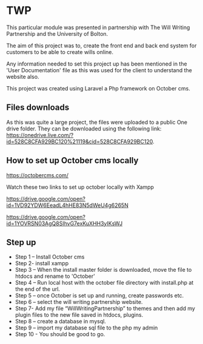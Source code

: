 # TWP

This particular module was presented in partnership with The Will Writing Partnership and the University of Bolton.

The aim of this project was to, create the front end and back end system for customers to be able to create wills online.

Any information needed to set this project up has been mentioned in the 'User Documentation' file as this was used for the client to understand the website also.

This project was created using Laravel a Php framework on October cms.

## Files downloads

As this was quite a large project, the files were uploaded to a public One drive folder. They can be downloaded using the following link: https://onedrive.live.com/?id=528C8CFA929BC120%21119&cid=528C8CFA929BC120.


## How to set up October cms locally

https://octobercms.com/

Watch these two links to set up october locally with Xampp

https://drive.google.com/open?id=1VD92YDW6EeadL4hHE83N5dWeU4g6265N

https://drive.google.com/open?id=1YOVRSN03AgQ8SIhvG7exKuXHH3yIKsWJ



## Step up
* Step 1 – Install October cms
* Step 2- install xampp
* Step 3 – When the install master folder is downloaded, move the file to htdocs and rename to 'October'
* Step 4 – Run local host with the october file directory with install.php at the end of the url.
* Step 5 – once October is set up and running, create passwords etc.
* Step 6 – select the will writing partnership website.
* Step 7- Add my file  “WillWritingPartnership” to themes	and then add my plugin files to the new file saved in htdocs, plugins.
* Step 8 – create a database in mysql.
* Step 9 – import my database sql file to the php my admin 
* Step 10 - You should be good to go. 
